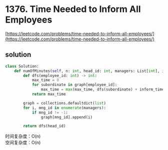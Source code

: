 # 1376. Time Needed to Inform All Employees

[https://leetcode.com/problems/time-needed-to-inform-all-employees/](https://leetcode.com/problems/time-needed-to-inform-all-employees/)

## solution

```python
class Solution:
    def numOfMinutes(self, n: int, head_id: int, managers: List[int], inform_time: List[int]) -> int:
        def dfs(employee_id: int) -> int:
            max_time = 0
            for subordinate in graph[employee_id]:
                max_time = max(max_time, dfs(subordinate) + inform_time[employee_id])
            return max_time

        graph = collections.defaultdict(list)
        for i, mng_id in enumerate(managers):
            if mng_id != -1:
                graph[mng_id].append(i)

        return dfs(head_id)
```

时间复杂度：O(n) <br>
空间复杂度：O(n)
